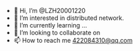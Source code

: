 - 👋 Hi, I’m @LZH20001220
- 👀 I’m interested in distributed network.
- 🌱 I’m currently learning ...
- 💞️ I’m looking to collaborate on 
- 📫 How to reach me 422084310@qq.com

<!---
LZH20001220/LZH20001220 is a ✨ special ✨ repository because its `README.md` (this file) appears on your GitHub profile.
You can click the Preview link to take a look at your changes.
--->
